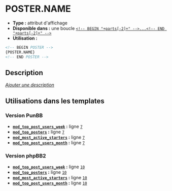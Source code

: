 # POSTER.NAME
* __Type :__ attribut d'affichage
* __Disponible dans :__ une boucle [`<!-- BEGIN "+parts[-2]+" -->...<!-- END "+parts[-2]+" -->`]("+".".join(parts[:-1])+".md#readme)
* __Utilisation :__

```html
<!-- BEGIN POSTER -->
{POSTER.NAME}
<!-- END POSTER -->
```

## Description
[*Ajouter une description*](https://fa-tvars.appspot.com/var/POSTER.NAME)

## Utilisations dans les templates

### Version PunBB
* __[`mod_top_post_users_week`](../tpl/var/mod_top_post_users_week.md#readme) :__ ligne [`7`](../tpl/src/punbb/mod_top_post_users_week.tpl#L7)
* __[`mod_top_posters`](../tpl/var/mod_top_posters.md#readme) :__ ligne [`7`](../tpl/src/punbb/mod_top_posters.tpl#L7)
* __[`mod_most_active_starters`](../tpl/var/mod_most_active_starters.md#readme) :__ ligne [`7`](../tpl/src/punbb/mod_most_active_starters.tpl#L7)
* __[`mod_top_post_users_month`](../tpl/var/mod_top_post_users_month.md#readme) :__ ligne [`7`](../tpl/src/punbb/mod_top_post_users_month.tpl#L7)

### Version phpBB2
* __[`mod_top_post_users_week`](../tpl/var/mod_top_post_users_week.md#readme) :__ ligne [`10`](../tpl/src/subsilver/mod_top_post_users_week.tpl#L10)
* __[`mod_top_posters`](../tpl/var/mod_top_posters.md#readme) :__ ligne [`10`](../tpl/src/subsilver/mod_top_posters.tpl#L10)
* __[`mod_most_active_starters`](../tpl/var/mod_most_active_starters.md#readme) :__ ligne [`10`](../tpl/src/subsilver/mod_most_active_starters.tpl#L10)
* __[`mod_top_post_users_month`](../tpl/var/mod_top_post_users_month.md#readme) :__ ligne [`10`](../tpl/src/subsilver/mod_top_post_users_month.tpl#L10)